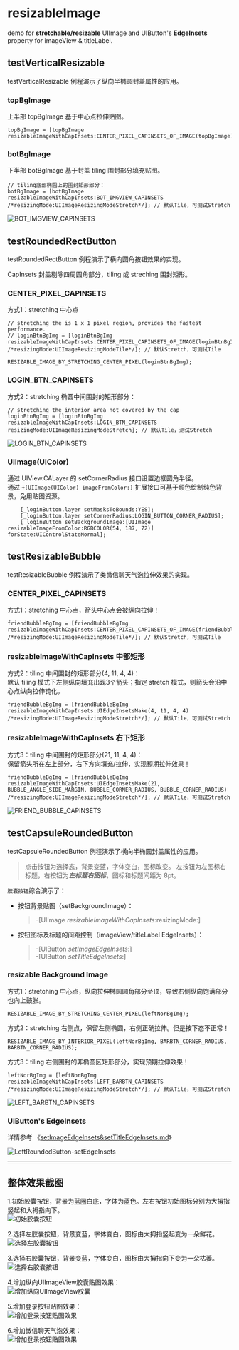 # resizableImage
demo for **stretchable/resizable** UIImage and UIButton's **EdgeInsets** property for imageView & titleLabel.

## testVerticalResizable

testVerticalResizable 例程演示了纵向半椭圆封盖属性的应用。

### topBgImage
上半部 topBgImage 基于中心点拉伸贴图。

```
topBgImage = [topBgImage resizableImageWithCapInsets:CENTER_PIXEL_CAPINSETS_OF_IMAGE(topBgImage)
```

### botBgImage
下半部 botBgImage 基于封盖 tiling 围封部分填充贴图。

```
// tiling底部椭圆上的围封矩形部分：
botBgImage = [botBgImage resizableImageWithCapInsets:BOT_IMGVIEW_CAPINSETS /*resizingMode:UIImageResizingModeStretch*/]; // 默认Tile，可测试Stretch
```

![BOT_IMGVIEW_CAPINSETS](ScreenShots/testVerticalResizable/BOT_IMGVIEW_CAPINSETS.png)

## testRoundedRectButton
testRoundedRectButton 例程演示了横向圆角按钮效果的实现。

CapInsets 封盖剔除四周圆角部分，tiling 或 streching 围封矩形。

### CENTER_PIXEL_CAPINSETS
方式1：stretching 中心点

```
// stretching the is 1 x 1 pixel region, provides the fastest performance.
// loginBtnBgImg = [loginBtnBgImg resizableImageWithCapInsets:CENTER_PIXEL_CAPINSETS_OF_IMAGE(loginBtnBgImg) /*resizingMode:UIImageResizingModeTile*/]; // 默认Stretch，可测试Tile

RESIZABLE_IMAGE_BY_STRETCHING_CENTER_PIXEL(loginBtnBgImg);
```

### LOGIN_BTN_CAPINSETS
方式2：stretching 椭圆中间围封的矩形部分：

```
// stretching the interior area not covered by the cap
loginBtnBgImg = [loginBtnBgImg resizableImageWithCapInsets:LOGIN_BTN_CAPINSETS resizingMode:UIImageResizingModeStretch]; // 默认Tile，测试Stretch
```

![LOGIN_BTN_CAPINSETS](ScreenShots/testRoundedRectButton/LOGIN_BTN_CAPINSETS.png)

### UIImage(UIColor)
通过 UIView.CALayer 的 setCornerRadius 接口设置边框圆角半径。  
通过 `+[UIImage(UIColor) imageFromColor:]` 扩展接口可基于颜色绘制纯色背景，免用贴图资源。

```
    [_loginButton.layer setMasksToBounds:YES];
    [_loginButton.layer setCornerRadius:LOGIN_BUTTON_CORNER_RADIUS];
    [_loginButton setBackgroundImage:[UIImage resizableImageFromColor:RGBCOLOR(54, 187, 72)] forState:UIControlStateNormal];
```

## testResizableBubble
testResizableBubble 例程演示了类微信聊天气泡拉伸效果的实现。

### CENTER_PIXEL_CAPINSETS
方式1：stretching 中心点，箭头中心点会被纵向拉伸！

```
friendBubbleBgImg = [friendBubbleBgImg resizableImageWithCapInsets:CENTER_PIXEL_CAPINSETS_OF_IMAGE(friendBubbleBgImg) /*resizingMode:UIImageResizingModeTile*/]; // 默认Stretch，可测试Tile
```

### resizableImageWithCapInsets 中部矩形
方式2：tiling 中间围封的矩形部分(4, 11, 4, 4)：  
默认 tiling 模式下左侧纵向填充出现3个箭头；指定 stretch 模式，则箭头会沿中心点纵向拉伸钝化。

```
friendBubbleBgImg = [friendBubbleBgImg resizableImageWithCapInsets:UIEdgeInsetsMake(4, 11, 4, 4) /*resizingMode:UIImageResizingModeStretch*/]; // 默认Tile，可测试Stretch
```

### resizableImageWithCapInsets 右下矩形
方式3：tiling 中间围封的矩形部分(21, 11, 4, 4)：  
保留箭头所在左上部分，右下方向填充/拉伸，实现预期拉伸效果！

```
friendBubbleBgImg = [friendBubbleBgImg resizableImageWithCapInsets:UIEdgeInsetsMake(21, BUBBLE_ANGLE_SIDE_MARGIN, BUBBLE_CORNER_RADIUS, BUBBLE_CORNER_RADIUS) /*resizingMode:UIImageResizingModeStretch*/]; // 默认Tile，可测试Stretch
```

![FRIEND_BUBBLE_CAPINSETS](ScreenShots/testResizableBubble/FRIEND_BUBBLE_CAPINSETS.png)

## testCapsuleRoundedButton
testCapsuleRoundedButton 例程演示了横向半椭圆封盖属性的应用。

> 点击按钮为选择态，背景变蓝，字体变白，图标改变。
> 左按钮为左图标右标题，右按钮为***左标题右图标***，图标和标题间距为 8pt。

`胶囊按钮`综合演示了：

+ 按钮背景贴图（setBackgroundImage）：  
	> -[UIImage *resizableImageWithCapInsets*:resizingMode:]  
+ 按钮图标及标题的间距控制（imageView/titleLabel EdgeInsets）：  
  	> -[UIButton *setImageEdgeInsets*:]   
	> -[UIButton *setTitleEdgeInsets*:]   

### resizable Background Image
方式1：stretching 中心点，纵向拉伸椭圆圆角部分至顶，导致右侧纵向饱满部分也向上鼓胀。

```
RESIZABLE_IMAGE_BY_STRETCHING_CENTER_PIXEL(leftNorBgImg);
```

方式2：stretching 右侧点，保留左侧椭圆，右侧正确拉伸。但是按下态不正常！

```
RESIZABLE_IMAGE_BY_INTERIOR_PIXEL(leftNorBgImg, BARBTN_CORNER_RADIUS, BARBTN_CORNER_RADIUS);
```

方式3：tiling 右侧围封的非椭圆区矩形部分，实现预期拉伸效果！

```
leftNorBgImg = [leftNorBgImg resizableImageWithCapInsets:LEFT_BARBTN_CAPINSETS /*resizingMode:UIImageResizingModeStretch*/]; // 默认Tile，可测试Stretch
```

![LEFT_BARBTN_CAPINSETS](ScreenShots/testCapsuleRoundedButton/LEFT_BARBTN_CAPINSETS.png)

### UIButton's EdgeInsets

详情参考 《[setImageEdgeInsets&setTitleEdgeInsets.md](ScreenShots/testCapsuleRoundedButton/setImageEdgeInsets&setTitleEdgeInsets.md)》

![LeftRoundedButton-setEdgeInsets](ScreenShots/testCapsuleRoundedButton/LeftRoundedButton-setEdgeInsets.png)

---

## 整体效果截图
1.初始胶囊按钮，背景为蓝圈白底，字体为蓝色。左右按钮初始图标分别为大拇指竖起和大拇指向下。  
![初始胶囊按钮](ScreenShots/0-初始胶囊按钮.png)

2.选择左胶囊按钮，背景变蓝，字体变白，图标由大拇指竖起变为一朵鲜花。  
![选择左胶囊按钮](ScreenShots/1-选择左胶囊按钮.png)

3.选择右胶囊按钮，背景变蓝，字体变白，图标由大拇指向下变为一朵枯萎。  
![选择右胶囊按钮](ScreenShots/3-选择右胶囊按钮.png)

4.增加纵向UIImageView胶囊贴图效果：  
![增加纵向UIImageView胶囊](ScreenShots/5-纵向胶囊贴图效果.png)

5.增加登录按钮贴图效果：  
![增加登录按钮贴图效果](ScreenShots/6-登录按钮贴图效果.png)

6.增加微信聊天气泡效果：  
![增加登录按钮贴图效果](ScreenShots/7-微信聊天气泡效果.png)
